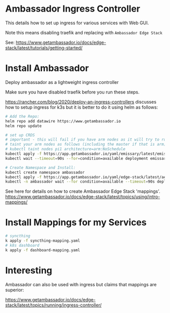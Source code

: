 Ambassador Ingress Controller
=============================

This details how to set up ingress for various services with Web GUI.

Note this means disabling traefik and replacing with `Ambassador Edge Stack`

See:
https://www.getambassador.io/docs/edge-stack/latest/tutorials/getting-started/


Install Ambassador
==================
Deploy ambassador as a lightweight ingress controller

Make sure you have disabled traefik before you run these steps.

https://rancher.com/blog/2020/deploy-an-ingress-controllers
discusses how to setup ingress for k3s but it is better to
 do it using helm as follows:
``` bash
# Add the Repo:
helm repo add datawire https://www.getambassador.io
helm repo update

# set up CRDS
# important - this will fail if you have arm nodes as it will try to run on them
# taint your arm nodes as follows (including the master if that is arm)
# kubectl taint nodes pi1 architecture=arm:NoSchedule
kubectl apply -f https://app.getambassador.io/yaml/emissary/latest/emissary-crds.yaml
kubectl wait --timeout=90s --for=condition=available deployment emissary-apiext -n emissary-system

# Create Namespace and Install:
kubectl create namespace ambassador
kubectl apply -f https://app.getambassador.io/yaml/edge-stack/latest/aes.yaml
kubectl -n ambassador wait --for condition=available --timeout=90s deploy -lproduct=aes
```

See here for details on how to create Ambassador Edge Stack 'mappings'.
https://www.getambassador.io/docs/edge-stack/latest/topics/using/intro-mappings/

Install Mappings for my Services
================================

``` bash
# syncthing
k apply -f syncthing-mapping.yaml
# k8s dashboard
k apply -f dashboard-mapping.yaml
```

Interesting
===========

Ambassador can also be used with ingress but claims that mappings are
superior:

https://www.getambassador.io/docs/edge-stack/latest/topics/running/ingress-controller/
